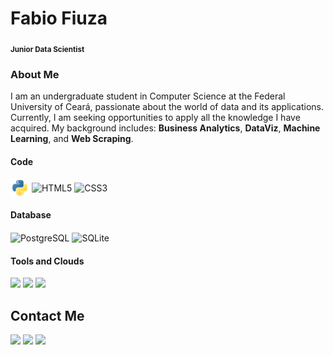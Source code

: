 # Fabio Fiuza 
<sub>**Junior Data Scientist**</sub>

### About Me

I am an undergraduate student in Computer Science at the Federal University of Ceará, passionate about the world of data and its applications. Currently, I am seeking opportunities to apply all the knowledge I have acquired. My background includes: **Business Analytics**, **DataViz**, **Machine Learning**, and **Web Scraping**.

#### **Code**

<div style="display: inline_block">
  <img align="center" alt="Python" height="30" width="30" src="https://raw.githubusercontent.com/devicons/devicon/master/icons/python/python-original.svg">
  <img align="center" alt="HTML5" height="30" width="30" src="https://cdn.jsdelivr.net/gh/devicons/devicon@latest/icons/html5/html5-original.svg">
  <img align="center" alt="CSS3" height="30" width="30" src="https://cdn.jsdelivr.net/gh/devicons/devicon@latest/icons/css3/css3-original.svg">
</div>
  
 #### Database

<div>
    <img align="center" alt="PostgreSQL" height="50" width="50" src="https://cdn.jsdelivr.net/gh/devicons/devicon@latest/icons/postgresql/postgresql-original.svg">
   <img align="center" alt="SQLite" height="50" width="50" src="https://cdn.jsdelivr.net/gh/devicons/devicon@latest/icons/sqlite/sqlite-original-wordmark.svg">
<div>


#### Tools and Clouds

<div>
  <a href=""><img src="https://img.shields.io/badge/Databricks-FF3621?style=for-the-badge&logo=Databricks&logoColor=white"></a>
  <a href=""><img src="https://img.shields.io/badge/Amazon_AWS-232F3E?style=for-the-badge&logo=amazon-aws&logoColor=white"></a> 
  <a href=""><img src="https://img.shields.io/badge/Microsoft_Azure-0089D6?style=for-the-badge&logo=microsoft-azure&logoColor=white"></a> 

<div>
 
## Contact Me

<div>
  <a href=""><img src="https://img.shields.io/badge/-Gmail-%23333?style=for-the-badge&logo=gmail&logoColor=red" target="_blank"></a>
  <a href=""><img src="https://img.shields.io/badge/-LinkedIn-%230077B5?style=for-the-badge&logo=linkedin&logoColor=white" target="_blank"></a> 
  <a href=""><img src="https://img.shields.io/badge/Kaggle-20BEFF?style=for-the-badge&logo=Kaggle&logoColor=white" target="_blank"></a> 
<div>


